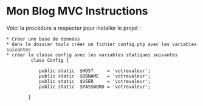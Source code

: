 # Mon Blog MVC Instructions 

Voici la procédure a respecter pour installer le projet : 

    * Créer une base de données 
    * dans le dossier tools créer un fichier config.php avec les variables suivantes
    * créer la classe config avec les variables statiques suivantes 
             class Config {
            
                public static  $HOST     = 'votrevaleur';
                public static  $DBNAME   = 'votrevaleur';
                public static  $USER     = 'votrevaleur';
                public static  $PASSWORD = 'votrevaleur';
            
            }
    
